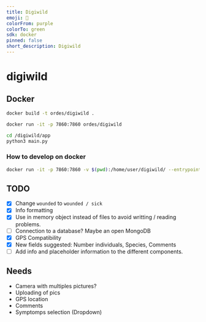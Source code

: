 ```yaml
---
title: Digiwild
emoji: 🏢
colorFrom: purple
colorTo: green
sdk: docker
pinned: false
short_description: Digiwild
---
```


# digiwild

## Docker

``` bash
docker build -t ordes/digiwild .
```


``` bash
docker run -it -p 7860:7860 ordes/digiwild
```

``` bash
cd /digiwild/app
python3 main.py
```

### How to develop on docker

``` bash
docker run -it -p 7860:7860 -v $(pwd):/home/user/digiwild/ --entrypoint bash ordes/digiwild
```

## TODO

- [x] Change `wounded` to `wounded / sick`
- [x] Info formatting
- [x] Use in memory object instead of files to avoid writting / reading problems.
- [ ] Connection to a database? Maybe an open MongoDB
- [x] GPS Compatibility
- [x] New fields suggested: Number individuals, Species, Comments
- [ ] Add info and placeholder information to the different components.

## Needs

- Camera with multiples pictures?
- Uploading of pics
- GPS location
- Comments
- Symptomps selection (Dropdown)
